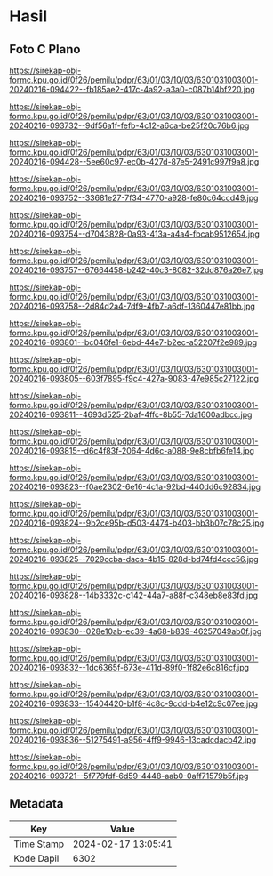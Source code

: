 # Hasil

## Foto C Plano

https://sirekap-obj-formc.kpu.go.id/0f26/pemilu/pdpr/63/01/03/10/03/6301031003001-20240216-094422--fb185ae2-417c-4a92-a3a0-c087b14bf220.jpg

https://sirekap-obj-formc.kpu.go.id/0f26/pemilu/pdpr/63/01/03/10/03/6301031003001-20240216-093732--9df56a1f-fefb-4c12-a6ca-be25f20c76b6.jpg

https://sirekap-obj-formc.kpu.go.id/0f26/pemilu/pdpr/63/01/03/10/03/6301031003001-20240216-094428--5ee60c97-ec0b-427d-87e5-2491c997f9a8.jpg

https://sirekap-obj-formc.kpu.go.id/0f26/pemilu/pdpr/63/01/03/10/03/6301031003001-20240216-093752--33681e27-7f34-4770-a928-fe80c64ccd49.jpg

https://sirekap-obj-formc.kpu.go.id/0f26/pemilu/pdpr/63/01/03/10/03/6301031003001-20240216-093754--d7043828-0a93-413a-a4a4-fbcab9512654.jpg

https://sirekap-obj-formc.kpu.go.id/0f26/pemilu/pdpr/63/01/03/10/03/6301031003001-20240216-093757--67664458-b242-40c3-8082-32dd876a26e7.jpg

https://sirekap-obj-formc.kpu.go.id/0f26/pemilu/pdpr/63/01/03/10/03/6301031003001-20240216-093758--2d84d2a4-7df9-4fb7-a6df-1360447e81bb.jpg

https://sirekap-obj-formc.kpu.go.id/0f26/pemilu/pdpr/63/01/03/10/03/6301031003001-20240216-093801--bc046fe1-6ebd-44e7-b2ec-a52207f2e989.jpg

https://sirekap-obj-formc.kpu.go.id/0f26/pemilu/pdpr/63/01/03/10/03/6301031003001-20240216-093805--603f7895-f9c4-427a-9083-47e985c27122.jpg

https://sirekap-obj-formc.kpu.go.id/0f26/pemilu/pdpr/63/01/03/10/03/6301031003001-20240216-093811--4693d525-2baf-4ffc-8b55-7da1600adbcc.jpg

https://sirekap-obj-formc.kpu.go.id/0f26/pemilu/pdpr/63/01/03/10/03/6301031003001-20240216-093815--d6c4f83f-2064-4d6c-a088-9e8cbfb6fe14.jpg

https://sirekap-obj-formc.kpu.go.id/0f26/pemilu/pdpr/63/01/03/10/03/6301031003001-20240216-093823--f0ae2302-6e16-4c1a-92bd-440dd6c92834.jpg

https://sirekap-obj-formc.kpu.go.id/0f26/pemilu/pdpr/63/01/03/10/03/6301031003001-20240216-093824--9b2ce95b-d503-4474-b403-bb3b07c78c25.jpg

https://sirekap-obj-formc.kpu.go.id/0f26/pemilu/pdpr/63/01/03/10/03/6301031003001-20240216-093825--7029ccba-daca-4b15-828d-bd74fd4ccc56.jpg

https://sirekap-obj-formc.kpu.go.id/0f26/pemilu/pdpr/63/01/03/10/03/6301031003001-20240216-093828--14b3332c-c142-44a7-a88f-c348eb8e83fd.jpg

https://sirekap-obj-formc.kpu.go.id/0f26/pemilu/pdpr/63/01/03/10/03/6301031003001-20240216-093830--028e10ab-ec39-4a68-b839-46257049ab0f.jpg

https://sirekap-obj-formc.kpu.go.id/0f26/pemilu/pdpr/63/01/03/10/03/6301031003001-20240216-093832--1dc6365f-673e-411d-89f0-1f82e6c816cf.jpg

https://sirekap-obj-formc.kpu.go.id/0f26/pemilu/pdpr/63/01/03/10/03/6301031003001-20240216-093833--15404420-b1f8-4c8c-9cdd-b4e12c9c07ee.jpg

https://sirekap-obj-formc.kpu.go.id/0f26/pemilu/pdpr/63/01/03/10/03/6301031003001-20240216-093836--51275491-a956-4ff9-9946-13cadcdacb42.jpg

https://sirekap-obj-formc.kpu.go.id/0f26/pemilu/pdpr/63/01/03/10/03/6301031003001-20240216-093721--5f779fdf-6d59-4448-aab0-0aff71579b5f.jpg


## Metadata

| Key        | Value               |
| ---------- | ------------------- |
| Time Stamp | 2024-02-17 13:05:41 |
| Kode Dapil | 6302                |



